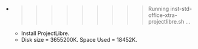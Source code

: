 * >>>>>>>>> Running inst-std-office-xtra-projectlibre.sh ...
  * Install ProjectLibre.
  * Disk size = 3655200K. Space Used = 18452K.
